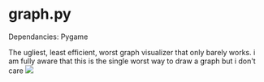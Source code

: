 # graph.py
Dependancies: Pygame

The ugliest, least efficient, worst graph visualizer that only barely works.
i am fully aware that this is the single worst way to draw a graph but i don't care ![](http://assets.stickpng.com/thumbs/580b585b2edbce24c47b2a2a.png)
